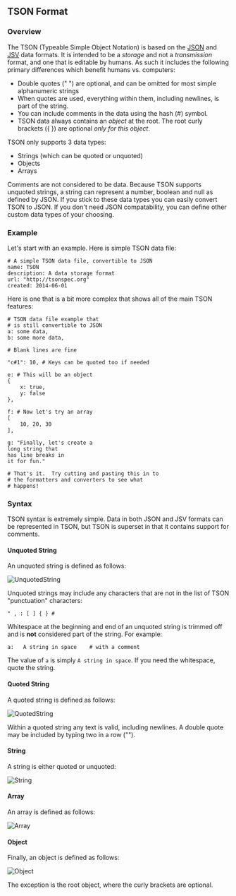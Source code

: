## TSON Format

### Overview

The TSON (Typeable Simple Object Notation) is based on the [JSON](http://www.json.org/) and [JSV](http://mono.servicestack.net/mythz_blog/?p=176) data formats.  It is intended to be a _storage_ and not a _transmission_ format, and one that is editable by humans.  As such it includes the following primary differences which benefit humans vs. computers:

- Double quotes (" ") are optional, and can be omitted for most simple alphanumeric strings
- When quotes are used, everything within them, including newlines, is part of the string.
- You can include comments in the data using the hash (#) symbol.
- TSON data always contains an _object_ at the root.  The root curly brackets ({ }) are optional _only for this object_.

TSON only supports 3 data types:

- Strings (which can be quoted or unquoted)
- Objects
- Arrays

Comments are not considered to be data.  Because TSON supports unquoted strings, a string can represent a number, boolean and null as defined by JSON.  If you stick to these data types you can easily convert TSON to JSON.  If you don't need JSON compatability, you can define other custom data types of your choosing.

### Example

Let's start with an example. Here is simple TSON data file:

    # A simple TSON data file, convertible to JSON
    name: TSON
    description: A data storage format
    url: "http://tsonspec.org"
    created: 2014-06-01

Here is one that is a bit more complex that shows all of the main TSON features:

    # TSON data file example that 
    # is still convertible to JSON
    a: some data,
    b: some more data,
    
    # Blank lines are fine
    
    "c#1": 10, # Keys can be quoted too if needed
    
    e: # This will be an object
    {
    	x: true,
    	y: false
    },
    
    f: # Now let's try an array
    [
    	10, 20, 30
    ],
    
    g: "Finally, let's create a 
    long string that 
    has line breaks in 
    it for fun."
    
    # That's it.  Try cutting and pasting this in to
    # the formatters and converters to see what 
    # happens!
    
### Syntax

TSON syntax is extremely simple.  Data in both JSON and JSV formats can be represented in TSON, but TSON is superset in that it contains support for comments.

#### Unquoted String

An unquoted string is defined as follows:

![UnquotedString](images/UnquotedString.png)

Unquoted strings may include any characters that are not in the list of TSON "punctuation" characters:

    " , : [ ] { } #
    
Whitespace at the beginning and end of an unquoted string is trimmed off and is **not** considered part of the string.  For example:

    a:   A string in space    # with a comment
    
The value of `a` is simply `A string in space`.  If you need the whitespace, quote the string.

#### Quoted String

A quoted string is defined as follows:

![QuotedString](images/QuotedString.png)

Within a quoted string any text is valid, including newlines.  A double quote may be included by typing two in a row (""). 

#### String

A string is either quoted or unquoted:

![String](images/String.png)

#### Array

An array is defined as follows:

![Array](images/Array.png)

#### Object

Finally, an object is defined as follows:

![Object](images/Object.png)

The exception is the root object, where the curly brackets are optional.
